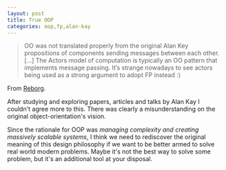 ```yaml
---
layout: post
title: True OOP
categories: oop,fp,alan-kay
---
```


> OO was not translated properly from the original Alan Key propositions of components sending messages between each other. \[...\] The Actors model of computation is typically an OO pattern that implements message passing. It’s strange nowadays to see actors being used as a strong argument to adopt FP instead :)

From [Reborg](https://reborg.tumblr.com/post/29473150827/clojure-weekly-aug-09-16-2012).

After studying and exploring papers, articles and talks by Alan Kay I couldn't agree more to this. There was clearly a misunderstanding on the original object-orientation's vision.

Since the rationale for OOP was *managing complexity and creating massively scalable systems*, I think we need to rediscover the original meaning of this design philosophy if we want to be better armed to solve real world modern problems. Maybe it's not the best way to solve some problem, but it's an additional tool at your disposal.

